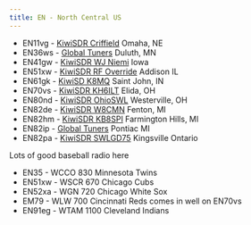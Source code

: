 ```yaml
---
title: EN - North Central US
---
```

* EN11vg - [KiwiSDR Criffield](http://kiwisdr.criffield.net:8073/) Omaha, NE
* EN36ws - [Global Tuners](https://www.globaltuners.com/receiver/1858/js2)
  Duluth, MN
* EN41gw - [KiwiSDR WJ Niemi](http://wjniemi.hopto.org:8073/) Iowa
* EN51xw - [KiwiSDR RF Override](http://kiwi.rfoverride.com:18073/) Addison IL
* EN61gk - [KiwiSD K8MQ](http://k9mq.ddns.net:8073/) Saint John, IN
* EN70vs - [KiwiSDR KH6ILT](http://65.29.112.189:8073/) Elida, OH
* EN80nd - [KiwiSDR OhioSWL](http://ohioswl.com:8073/) Westerville, OH
* EN82de - [KiwiSDR W8CMN](http://dentonhill-sdr.moses.bz/) Fenton, MI
* EN82hm - [KiwiSDR KB8SPI](http://misdr.duckdns.org/) Farmington Hills, MI
* EN82ip - [Global Tuners](https://www.globaltuners.com/receiver/1460/js2)
  Pontiac MI
* EN82pa - [KiwiSDR SWLGD75](http://198.200.90.74:8073/) Kingsville Ontario

Lots of good baseball radio here

* EN35 - WCCO 830 Minnesota Twins
* EN51xw - WSCR 670 Chicago Cubs
* EN52xa - WGN 720 Chicago White Sox
* EM79 - WLW 700 Cincinnati Reds comes in well on EN70vs
* EN91eg - WTAM 1100 Cleveland Indians
